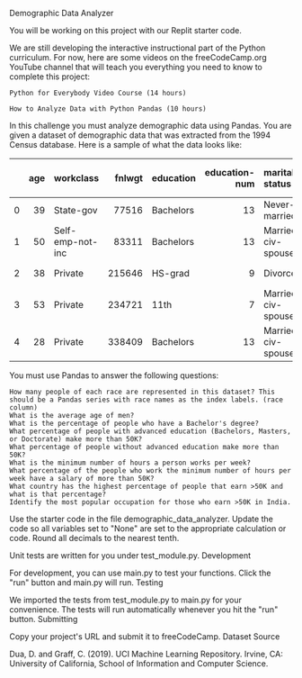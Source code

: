 Demographic Data Analyzer

You will be working on this project with our Replit starter code.

We are still developing the interactive instructional part of the Python curriculum. For now, here are some videos on the freeCodeCamp.org YouTube channel that will teach you everything you need to know to complete this project:

    Python for Everybody Video Course (14 hours)

    How to Analyze Data with Python Pandas (10 hours)

In this challenge you must analyze demographic data using Pandas. You are given a dataset of demographic data that was extracted from the 1994 Census database. Here is a sample of what the data looks like:

|    |   age | workclass        |   fnlwgt | education   |   education-num | marital-status     | occupation        | relationship   | race   | sex    |   capital-gain |   capital-loss |   hours-per-week | native-country   | salary   |
|---:|------:|:-----------------|---------:|:------------|----------------:|:-------------------|:------------------|:---------------|:-------|:-------|---------------:|---------------:|-----------------:|:-----------------|:---------|
|  0 |    39 | State-gov        |    77516 | Bachelors   |              13 | Never-married      | Adm-clerical      | Not-in-family  | White  | Male   |           2174 |              0 |               40 | United-States    | <=50K    |
|  1 |    50 | Self-emp-not-inc |    83311 | Bachelors   |              13 | Married-civ-spouse | Exec-managerial   | Husband        | White  | Male   |              0 |              0 |               13 | United-States    | <=50K    |
|  2 |    38 | Private          |   215646 | HS-grad     |               9 | Divorced           | Handlers-cleaners | Not-in-family  | White  | Male   |              0 |              0 |               40 | United-States    | <=50K    |
|  3 |    53 | Private          |   234721 | 11th        |               7 | Married-civ-spouse | Handlers-cleaners | Husband        | Black  | Male   |              0 |              0 |               40 | United-States    | <=50K    |
|  4 |    28 | Private          |   338409 | Bachelors   |              13 | Married-civ-spouse | Prof-specialty    | Wife           | Black  | Female |              0 |              0 |               40 | Cuba             | <=50K    |

You must use Pandas to answer the following questions:

    How many people of each race are represented in this dataset? This should be a Pandas series with race names as the index labels. (race column)
    What is the average age of men?
    What is the percentage of people who have a Bachelor's degree?
    What percentage of people with advanced education (Bachelors, Masters, or Doctorate) make more than 50K?
    What percentage of people without advanced education make more than 50K?
    What is the minimum number of hours a person works per week?
    What percentage of the people who work the minimum number of hours per week have a salary of more than 50K?
    What country has the highest percentage of people that earn >50K and what is that percentage?
    Identify the most popular occupation for those who earn >50K in India.

Use the starter code in the file demographic_data_analyzer. Update the code so all variables set to "None" are set to the appropriate calculation or code. Round all decimals to the nearest tenth.

Unit tests are written for you under test_module.py.
Development

For development, you can use main.py to test your functions. Click the "run" button and main.py will run.
Testing

We imported the tests from test_module.py to main.py for your convenience. The tests will run automatically whenever you hit the "run" button.
Submitting

Copy your project's URL and submit it to freeCodeCamp.
Dataset Source

Dua, D. and Graff, C. (2019). UCI Machine Learning Repository. Irvine, CA: University of California, School of Information and Computer Science.
